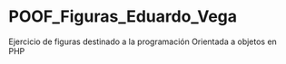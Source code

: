 # POOF_Figuras_Eduardo_Vega
Ejercicio de figuras destinado a la programación Orientada a objetos en PHP
